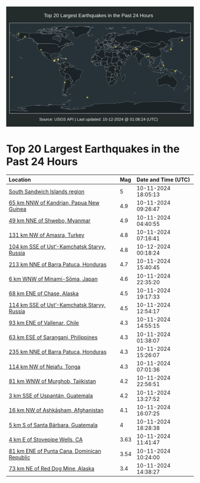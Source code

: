 ![Map](./map.png)

# Top 20 Largest Earthquakes in the Past 24 Hours

| Location | Mag | Date and Time (UTC) |
|:---|:---|:---|
| [South Sandwich Islands region](https://earthquake.usgs.gov/earthquakes/eventpage/us6000ny56) | 5 | 10-11-2024 18:05:13 |
| [65 km NNW of Kandrian, Papua New Guinea](https://earthquake.usgs.gov/earthquakes/eventpage/us6000ny1w) | 4.9 | 10-11-2024 09:26:47 |
| [49 km NNE of Shwebo, Myanmar](https://earthquake.usgs.gov/earthquakes/eventpage/us6000ny0s) | 4.9 | 10-11-2024 04:40:55 |
| [131 km NW of Amasra, Turkey](https://earthquake.usgs.gov/earthquakes/eventpage/us6000ny1h) | 4.8 | 10-11-2024 07:16:41 |
| [104 km SSE of Ust’-Kamchatsk Staryy, Russia](https://earthquake.usgs.gov/earthquakes/eventpage/us6000ny7m) | 4.8 | 10-12-2024 00:18:24 |
| [213 km NNE of Barra Patuca, Honduras](https://earthquake.usgs.gov/earthquakes/eventpage/us6000ny3q) | 4.7 | 10-11-2024 15:40:45 |
| [6 km WNW of Minami-Sōma, Japan](https://earthquake.usgs.gov/earthquakes/eventpage/us6000ny74) | 4.6 | 10-11-2024 22:35:20 |
| [68 km ENE of Chase, Alaska](https://earthquake.usgs.gov/earthquakes/eventpage/ak024d3nkv0i) | 4.5 | 10-11-2024 19:17:33 |
| [114 km SSE of Ust’-Kamchatsk Staryy, Russia](https://earthquake.usgs.gov/earthquakes/eventpage/us6000ny2k) | 4.5 | 10-11-2024 12:54:17 |
| [93 km ENE of Vallenar, Chile](https://earthquake.usgs.gov/earthquakes/eventpage/us6000ny3k) | 4.3 | 10-11-2024 14:55:15 |
| [63 km ESE of Sarangani, Philippines](https://earthquake.usgs.gov/earthquakes/eventpage/us6000ny00) | 4.3 | 10-11-2024 01:38:07 |
| [235 km NNE of Barra Patuca, Honduras](https://earthquake.usgs.gov/earthquakes/eventpage/us6000ny3p) | 4.3 | 10-11-2024 15:26:07 |
| [114 km NW of Neiafu, Tonga](https://earthquake.usgs.gov/earthquakes/eventpage/us6000ny1g) | 4.3 | 10-11-2024 07:01:36 |
| [81 km WNW of Murghob, Tajikistan](https://earthquake.usgs.gov/earthquakes/eventpage/us6000ny75) | 4.2 | 10-11-2024 22:56:51 |
| [3 km SSE of Uspantán, Guatemala](https://earthquake.usgs.gov/earthquakes/eventpage/us6000ny2n) | 4.2 | 10-11-2024 13:27:52 |
| [16 km NW of Ashkāsham, Afghanistan](https://earthquake.usgs.gov/earthquakes/eventpage/us6000ny4m) | 4.1 | 10-11-2024 16:07:25 |
| [5 km S of Santa Bárbara, Guatemala](https://earthquake.usgs.gov/earthquakes/eventpage/us6000ny5a) | 4 | 10-11-2024 18:28:38 |
| [4 km E of Stovepipe Wells, CA](https://earthquake.usgs.gov/earthquakes/eventpage/ci40951816) | 3.63 | 10-11-2024 11:41:47 |
| [81 km ENE of Punta Cana, Dominican Republic](https://earthquake.usgs.gov/earthquakes/eventpage/pr2024285000) | 3.54 | 10-11-2024 10:24:00 |
| [73 km NE of Red Dog Mine, Alaska](https://earthquake.usgs.gov/earthquakes/eventpage/ak024d3kq6km) | 3.4 | 10-11-2024 14:38:27 |

